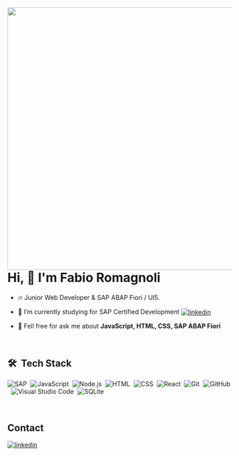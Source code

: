 <img align="right" height="590em" src="https://raw.githubusercontent.com/gist/fabioromagnoli99/ca90754d6cc514273f2c92df1c684d16/raw/56878099156e412ecbb10f88a295a8f6f2562dd0/favatar.svg"/>
<h1 align="left">Hi, 👋 I'm Fabio Romagnoli</h1>

- 🔥 Junior Web Developer & SAP ABAP Fiori / UI5. 

- 🔭 I’m currently studying for SAP Certified Development <a href="https://training.sap.com/certification/c_fiordev_22-sap-certified-development-associate---sap-fiori-application-developer-g/" target="_blank">
  <img align="center" src="https://img.shields.io/badge/-C_FIORDEV_22-05122A?style=flat&logo=sap" alt="linkedin"/></a>

- 💬 Fell free for ask me about **JavaScript, HTML, CSS, SAP ABAP Fiori**

<br>

## 🛠 &nbsp;Tech Stack

![SAP](https://img.shields.io/badge/-SAP-05122A?style=flat&logo=sap)&nbsp;
![JavaScript](https://img.shields.io/badge/-JavaScript-05122A?style=flat&logo=javascript)&nbsp;
![Node.js](https://img.shields.io/badge/-Node.js-05122A?style=flat&logo=node.js)&nbsp;
![HTML](https://img.shields.io/badge/-HTML-05122A?style=flat&logo=HTML5)&nbsp;
![CSS](https://img.shields.io/badge/-CSS-05122A?style=flat&logo=CSS3&logoColor=1572B6)&nbsp;
![React](https://img.shields.io/badge/-React-05122A?style=flat&logo=react)&nbsp;
![Git](https://img.shields.io/badge/-Git-05122A?style=flat&logo=git)&nbsp;
![GitHub](https://img.shields.io/badge/-GitHub-05122A?style=flat&logo=github)&nbsp;
![Visual Studio Code](https://img.shields.io/badge/-Visual%20Studio%20Code-05122A?style=flat&logo=visual-studio-code&logoColor=007ACC)&nbsp;
![SQLite](https://img.shields.io/badge/-SQLite-05122A?style=flat&logo=sqlite)&nbsp;

<br>

## Contact

<p>
<a href="https://linkedin.com/in/fabio-romagnoli-b2667233/" target="_blank">
  <img align="center" src="https://img.shields.io/badge/-fabioromagnoli-05122A?style=flat&logo=linkedin" alt="linkedin"/>
</p>

